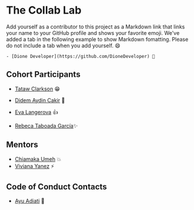# The Collab Lab

Add yourself as a contributor to this project as a Markdown link that links your name to your GitHub profile and shows your favorite emoji. We've added a tab in the following example to show Markdown fomatting. Please do not include a tab when you add yourself. 😄

    - [Dione Developer](https://github.com/DioneDeveloper) 💅

## Cohort Participants

- [Tataw Clarkson](https://github.com/tataw-cl) 😁

- [Didem Aydin Cakir](https://github.com/didemydn) 🚀

- [Eva Langerova](https://github.com/eva-lng) 👍
- [Rebeca Taboada García](https://github.com/GrannyYetta):sparkles:

## Mentors

- [Chiamaka Umeh](https://github.com/amaka202) 💥
- [Viviana Yanez](https://github.com/vivitt) ⚡️

## Code of Conduct Contacts

- [Ayu Adiati](https://github.com/adiati98) 🤩
